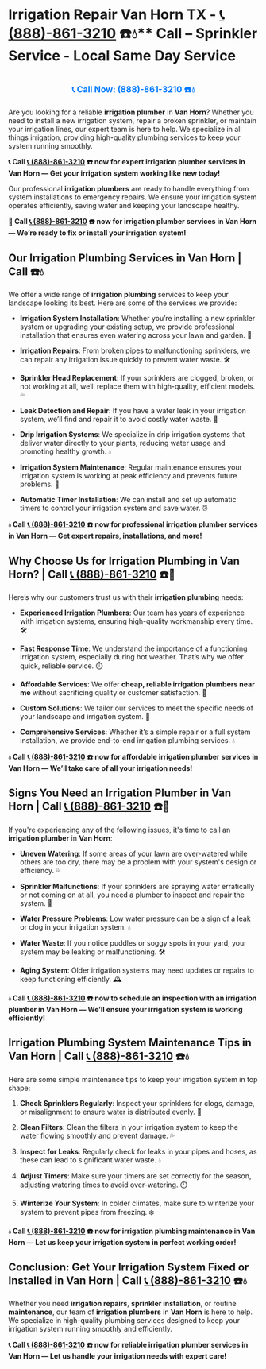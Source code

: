 # Irrigation Repair Van Horn TX - [📞 (888)-861-3210](https://plumbing-texas-3210.netlify.app) ☎️💧** Call –  Sprinkler Service - Local Same Day Service
# 

<p align="center" style="font-size: 1.2em; font-weight: bold; margin: 20px 0;">
  <a href="https://plumbing-texas-3210.netlify.app" target="_blank" style="color: #007BFF; text-decoration: none;">📞 Call Now: (888)-861-3210 ☎️💧</a>
</p>

Are you looking for a reliable **irrigation plumber** in **Van Horn**? Whether you need to install a new irrigation system, repair a broken sprinkler, or maintain your irrigation lines, our expert team is here to help. We specialize in all things irrigation, providing high-quality plumbing services to keep your system running smoothly.

**📞 Call [📞 (888)-861-3210](https://plumbing-texas-3210.netlify.app) ☎️ now for expert **irrigation plumber** services in Van Horn — Get your irrigation system working like new today!**

Our professional **irrigation plumbers** are ready to handle everything from system installations to emergency repairs. We ensure your irrigation system operates efficiently, saving water and keeping your landscape healthy.

**🚨 Call [📞 (888)-861-3210](https://plumbing-texas-3210.netlify.app) ☎️ now for **irrigation plumber** services in Van Horn — We’re ready to fix or install your irrigation system!**

## **Our Irrigation Plumbing Services in Van Horn | Call  ☎️💧**

We offer a wide range of **irrigation plumbing** services to keep your landscape looking its best. Here are some of the services we provide:

- **Irrigation System Installation**: Whether you’re installing a new sprinkler system or upgrading your existing setup, we provide professional installation that ensures even watering across your lawn and garden. 🌱

- **Irrigation Repairs**: From broken pipes to malfunctioning sprinklers, we can repair any irrigation issue quickly to prevent water waste. 🛠️

- **Sprinkler Head Replacement**: If your sprinklers are clogged, broken, or not working at all, we’ll replace them with high-quality, efficient models. 💦

- **Leak Detection and Repair**: If you have a water leak in your irrigation system, we’ll find and repair it to avoid costly water waste. 🔧

- **Drip Irrigation Systems**: We specialize in drip irrigation systems that deliver water directly to your plants, reducing water usage and promoting healthy growth. 💧

- **Irrigation System Maintenance**: Regular maintenance ensures your irrigation system is working at peak efficiency and prevents future problems. 🔧

- **Automatic Timer Installation**: We can install and set up automatic timers to control your irrigation system and save water. ⏰

**💧 Call [📞 (888)-861-3210](https://plumbing-texas-3210.netlify.app) ☎️ now for professional **irrigation plumber** services in Van Horn — Get expert repairs, installations, and more!**

## **Why Choose Us for Irrigation Plumbing in Van Horn? | Call [📞 (888)-861-3210](https://plumbing-texas-3210.netlify.app) ☎️🌟**

Here’s why our customers trust us with their **irrigation plumbing** needs:

- **Experienced Irrigation Plumbers**: Our team has years of experience with irrigation systems, ensuring high-quality workmanship every time. 🛠️

- **Fast Response Time**: We understand the importance of a functioning irrigation system, especially during hot weather. That’s why we offer quick, reliable service. ⏱️

- **Affordable Services**: We offer **cheap, reliable irrigation plumbers near me** without sacrificing quality or customer satisfaction. 💸

- **Custom Solutions**: We tailor our services to meet the specific needs of your landscape and irrigation system. 🌳

- **Comprehensive Services**: Whether it’s a simple repair or a full system installation, we provide end-to-end irrigation plumbing services. 💧

**💧 Call [📞 (888)-861-3210](https://plumbing-texas-3210.netlify.app) ☎️ now for affordable **irrigation plumber** services in Van Horn — We’ll take care of all your irrigation needs!**

## **Signs You Need an Irrigation Plumber in Van Horn | Call [📞 (888)-861-3210](https://plumbing-texas-3210.netlify.app) ☎️🚨**

If you're experiencing any of the following issues, it's time to call an **irrigation plumber** in **Van Horn**:

- **Uneven Watering**: If some areas of your lawn are over-watered while others are too dry, there may be a problem with your system's design or efficiency. 💦

- **Sprinkler Malfunctions**: If your sprinklers are spraying water erratically or not coming on at all, you need a plumber to inspect and repair the system. 🚿

- **Water Pressure Problems**: Low water pressure can be a sign of a leak or clog in your irrigation system. 💧

- **Water Waste**: If you notice puddles or soggy spots in your yard, your system may be leaking or malfunctioning. 🛠️

- **Aging System**: Older irrigation systems may need updates or repairs to keep functioning efficiently. 🕰️

**💧 Call [📞 (888)-861-3210](https://plumbing-texas-3210.netlify.app) ☎️ now to schedule an inspection with an **irrigation plumber** in Van Horn — We’ll ensure your irrigation system is working efficiently!**

## **Irrigation Plumbing System Maintenance Tips in Van Horn | Call [📞 (888)-861-3210](https://plumbing-texas-3210.netlify.app) ☎️💧**

Here are some simple maintenance tips to keep your irrigation system in top shape:

1. **Check Sprinklers Regularly**: Inspect your sprinklers for clogs, damage, or misalignment to ensure water is distributed evenly. 🔧

2. **Clean Filters**: Clean the filters in your irrigation system to keep the water flowing smoothly and prevent damage. 💦

3. **Inspect for Leaks**: Regularly check for leaks in your pipes and hoses, as these can lead to significant water waste. 💧

4. **Adjust Timers**: Make sure your timers are set correctly for the season, adjusting watering times to avoid over-watering. ⏱️

5. **Winterize Your System**: In colder climates, make sure to winterize your system to prevent pipes from freezing. ❄️

**💧 Call [📞 (888)-861-3210](https://plumbing-texas-3210.netlify.app) ☎️ now for irrigation plumbing maintenance in Van Horn — Let us keep your irrigation system in perfect working order!**

## **Conclusion: Get Your Irrigation System Fixed or Installed in Van Horn | Call [📞 (888)-861-3210](https://plumbing-texas-3210.netlify.app) ☎️💧**

Whether you need **irrigation repairs**, **sprinkler installation**, or routine **maintenance**, our team of **irrigation plumbers** in **Van Horn** is here to help. We specialize in high-quality plumbing services designed to keep your irrigation system running smoothly and efficiently. 

**📞 Call [📞 (888)-861-3210](https://plumbing-texas-3210.netlify.app) ☎️ now for reliable **irrigation plumber** services in Van Horn — Let us handle your irrigation needs with expert care!**
